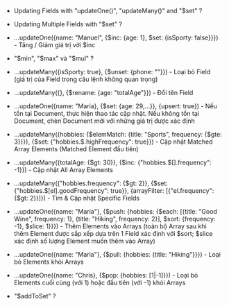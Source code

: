 - Updating Fields with "updateOne()", "updateMany()" and "$set" ?
- Updating Multiple Fields with "$set" ?

- ...updateOne({name: "Manuel", {$inc: {age: 1}, $set: {isSporty: false}}}) - Tăng / Giảm giá trị với $inc

- "$min", "$max" và "$mul" ?

- ...updateMany({isSporty: true}, {$unset: {phone: ""}}) - Loại bỏ Field (giá trị của Field trong câu lệnh không quan trọng)

- ...updateMany({}, {$rename: {age: "totalAge"}}) - Đổi tên Field

- ...updateOne({name: "Maria}, {$set: {age: 29,...}}, {upsert: true}) - Nếu tồn tại Document, thực hiện thao tác cập nhật. Nếu không tồn tại Document, chèn Document mới với những giá trị được xác định

- ...updateMany({hobbies: {$elemMatch: {title: "Sports", frequency: {$gte: 3}}}}, {$set: {"hobbies.$.highFrequency": true}}) - Cập nhật Matched Array Elements (Matched Element đầu tiên)

- ...updateMany({totalAge: {$gt: 30}}, {$inc: {"hobbies.$[].frequency": -1}}) - Cập nhật All Array Elements

- ...updateMany({"hobbies.frequency": {$gt: 2}}, {$set: {"hobbies.$[el].goodFrequency": true}}, {arrayFilter: [{"el.frequency": {$gt: 2}}]}) - Tìm & Cập nhật Specific Fields

- ...updateOne({name: "Maria"}, {$push: {hobbies: {$each: [{title: "Good Wine", frequency: 1}, {title: "Hiking", frequency: 2}], $sort: {frequency: -1}, $slice: 1}}}) - Thêm Elements vào Arrays (toàn bộ Array sau khi thêm Element được sắp xếp dựa trên 1 Field xác định với $sort; $slice xác định số lượng Element muốn thêm vào Array)

- ...updateOne({name: "Maria"}, {$pull: {hobbies: {title: "Hiking"}}}) - Loại bỏ Elements khỏi Arrays
- ...updateOne({name: "Chris}, {$pop: {hobbies: [1|-1]}}) - Loại bỏ Elements cuối cùng (với 1) hoặc đầu tiên (với -1) khỏi Arrays

- "$addToSet" ?
